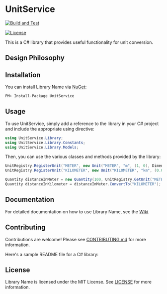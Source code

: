 # UnitService

[![Build and Test](https://github.com/Igben-Nehemiah/UnitService/actions/workflows/build-test.yml/badge.svg)](https://github.com/Igben-Nehemiah/UnitService/actions/workflows/build-test.yml)

<!-- [![NuGet](https://img.shields.io/nuget/v/LibName.svg)](https://www.nuget.org/packages/LibName/) -->
[![License](https://img.shields.io/badge/license-MIT-blue.svg)](LICENSE)

This is a C# library that provides useful functionality for unit conversion.

## Design Philosophy

## Installation 

You can install Library Name via [NuGet](https://www.nuget.org/packages/UnitService/):
```csharp
PM> Install-Package UnitService
```

## Usage

To use UnitService, simply add a reference to the library in your C# project and include the appropriate using directive:

```csharp
using UnitService.Library;
using UnitService.Library.Constants;
using UnitService.Library.Models;
```

Then, you can use the various classes and methods provided by the library:

```csharp
UnitRegistry.RegisterUnit("METER", new Unit("METER", "m", (1, 0), Dimensions.LENGTH));
UnitRegistry.RegisterUnit("KILOMETER", new Unit("KILOMETER", "km", (0.001, 0), Dimensions.LENGTH));

Quantity distanceInMeter = new Quantity(100, UnitRegistry.GetUnit("METER"));
Quantity distanceInKilometer = distanceInMeter.ConvertTo("KILOMETER");

```

## Documentation

For detailed documentation on how to use Library Name, see the [Wiki](https://github.com/username/repo/wiki).

## Contributing

Contributions are welcome! Please see [CONTRIBUTING.md](CONTRIBUTING.md) for more information.

Here's a sample README file for a C# library:

## License

Library Name is licensed under the MIT License. See [LICENSE](LICENSE) for more information.






